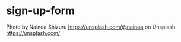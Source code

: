 # sign-up-form

Photo by Nainoa Shizuru https://unsplash.com/@nainoa on Unsplash https://unsplash.com/
